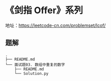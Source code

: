 # 《剑指 Offer》系列
地址：https://leetcode-cn.com/problemset/lcof/

## 题解
```
.
├── README.md
└── 面试题03. 数组中重复的数字
    ├── README.md
    └── Solution.py
```